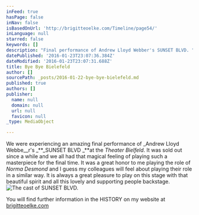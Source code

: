```yaml
---
inFeed: true
hasPage: false
inNav: false
isBasedOnUrl: 'http://brigitteoelke.com/Timeline/page54/'
inLanguage: null
starred: false
keywords: []
description: "Final performance of Andrew Lloyd Webber's SUNSET BLVD. "
datePublished: '2016-01-23T23:07:36.384Z'
dateModified: '2016-01-23T23:07:31.688Z'
title: Bye Bye Bielefeld
author: []
sourcePath: _posts/2016-01-22-bye-bye-bielefeld.md
published: true
authors: []
publisher:
  name: null
  domain: null
  url: null
  favicon: null
_type: MediaObject

---
```

We were experiencing an amazing final performance of _Andrew Lloyd Webbe__r's _**_SUNSET BLVD _**at the _Theater Bielfeld_. It was sold out since a while and we all had that magical feeling of playing such a masterpiece for the final time. It was a great honor to me playing the role of _Norma Desmond_ and I guess my colleagues will feel about playing their role in a similar way. It is always a great pleasure to play on this stage with that beautiful spirit and all this lovely and supporting people backstage.
![The cast of SUNSET BLVD.](https://s3-us-west-2.amazonaws.com/the-grid-img/p/58f50c803474c6a51d33696357186e03b3089425.jpg)

You will find further information in the HISTORY on my website at [brigitteoelke.com][0]

[0]: http://www.brigitteoelke.com/